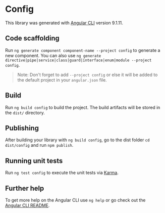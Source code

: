 # Config

This library was generated with [Angular CLI](https://github.com/angular/angular-cli) version 9.1.11.

## Code scaffolding

Run `ng generate component component-name --project config` to generate a new component. You can also use `ng generate directive|pipe|service|class|guard|interface|enum|module --project config`.
> Note: Don't forget to add `--project config` or else it will be added to the default project in your `angular.json` file. 

## Build

Run `ng build config` to build the project. The build artifacts will be stored in the `dist/` directory.

## Publishing

After building your library with `ng build config`, go to the dist folder `cd dist/config` and run `npm publish`.

## Running unit tests

Run `ng test config` to execute the unit tests via [Karma](https://karma-runner.github.io).

## Further help

To get more help on the Angular CLI use `ng help` or go check out the [Angular CLI README](https://github.com/angular/angular-cli/blob/master/README.md).
